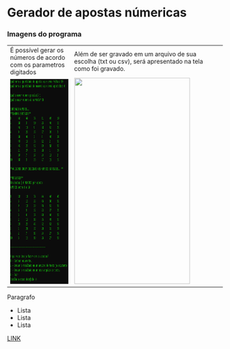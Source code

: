 # Gerador de apostas númericas

### Imagens do programa

<table>
  <tr>
    <td>É possível gerar os números de acordo com os parametros digitados</td>
     <td>Além de ser gravado em um arquivo de sua escolha (txt ou csv), será apresentado na tela como foi gravado.</td>
  </tr>
  <tr>
    <td><img src="./img/opcao_salvar.png" width=270 height=480></td>
    <td><img src="/img/resultados_gravados" width=270 height=480></td>
  </tr>
 </table>

Paragrafo

* Lista
* Lista
* Lista

[LINK](https://www.google.com)